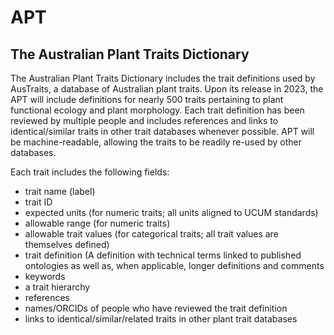 # APT
## The Australian Plant Traits Dictionary

The Australian Plant Traits Dictionary includes the trait definitions used by AusTraits, a database of Australian plant traits. Upon its release in 2023, the APT will include definitions for nearly 500 traits pertaining to plant functional ecology and plant morphology. Each trait definition has been reviewed by multiple people and includes references and links to identical/similar traits in other trait databases whenever possible. APT will be machine-readable, allowing the traits to be readily re-used by other databases. 

Each trait includes the following fields:
* trait name (label)
* trait ID
* expected units (for numeric traits; all units aligned to UCUM standards)
* allowable range (for numeric traits)
* allowable trait values (for categorical traits; all trait values are themselves defined)
* trait definition (A definition with technical terms linked to published ontologies as well as, when applicable, longer definitions and comments
* keywords
* a trait hierarchy
* references
* names/ORCIDs of people who have reviewed the trait definition
* links to identical/similar/related traits in other plant trait databases
